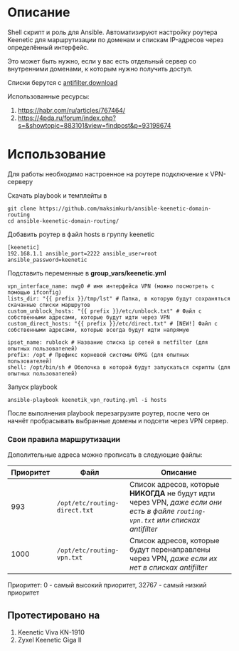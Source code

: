 # Описание
Shell скрипт и роль для Ansible.
Автоматизируют настройку роутера Keenetic для маршрутизации по доменам и спискам IP-адресов через определённый интерфейс.

Это может быть нужно, если у вас есть отдельный сервер со внутренними доменами, к которым нужно получить доступ.

Списки берутся с [antifilter.download](https://antifilter.download/)

Использованные ресурсы:
1. https://habr.com/ru/articles/767464/
1. https://4pda.ru/forum/index.php?s=&showtopic=883101&view=findpost&p=93198674

# Использование

Для работы необходимо настроенное на роутере подключение к VPN-серверу

Скачать playbook и темплейты в

```
git clone https://github.com/maksimkurb/ansible-keenetic-domain-routing
cd ansible-keenetic-domain-routing/
```

Добавить роутер в файл hosts в группу keenetic
```
[keenetic]
192.168.1.1 ansible_port=2222 ansible_user=root ansible_password=keenetic
```

Подставить переменные в **group_vars/keenetic.yml**
```
vpn_interface_name: nwg0 # имя интерфейса VPN (можно посмотреть с помощью ifconfig)
lists_dir: "{{ prefix }}/tmp/lst" # Папка, в которую будут сохраняться скачанные списки маршрутов
custom_unblock_hosts: "{{ prefix }}/etc/unblock.txt" # Файл с собственными адресами, которые будут идти через VPN
custom_direct_hosts: "{{ prefix }}/etc/direct.txt" # [NEW!] Файл с собственными адресами, которые всегда будут идти напрямую

ipset_name: rublock # Название списка ip сетей в netfilter (для опытных пользователей)
prefix: /opt # Префикс корневой системы OPKG (для опытных пользователей)
shell: /opt/bin/sh # Оболочка в которой будут запускаться скрипты (для опытных пользователей)
```

Запуск playbook
```
ansible-playbook keenetik_vpn_routing.yml -i hosts
```

После выполнения playbook перезагрузите роутер, после чего он начнёт пробрасывать выбранные домены и подсети через VPN сервер.

### Свои правила маршрутизации
Дополительные адреса можно прописать в следующие файлы:

| Приоритет | Файл | Описание |
| --------- | ---- | -------- |
| 993 | `/opt/etc/routing-direct.txt` | Список адресов, которые **НИКОГДА** не будут идти через VPN, _даже если они есть в файле `routing-vpn.txt` или списках antifilter_ |
| 1000 | `/opt/etc/routing-vpn.txt` | Список адресов, которые будут перенаправлены через VPN, _даже если их нет в списках antifilter_ |

Приоритет: 0 - самый высокий приоритет, 32767 - самый низкий приоритет

## Протестировано на
1. Keenetic Viva KN-1910
1. Zyxel Keenetic Giga II
